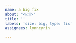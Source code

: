 ```yaml
---
name: a big fix
about: "<📈🔧>"
title: ''
labels: 'size: big, type: fix'
assignees: lynncyrin

---
```



